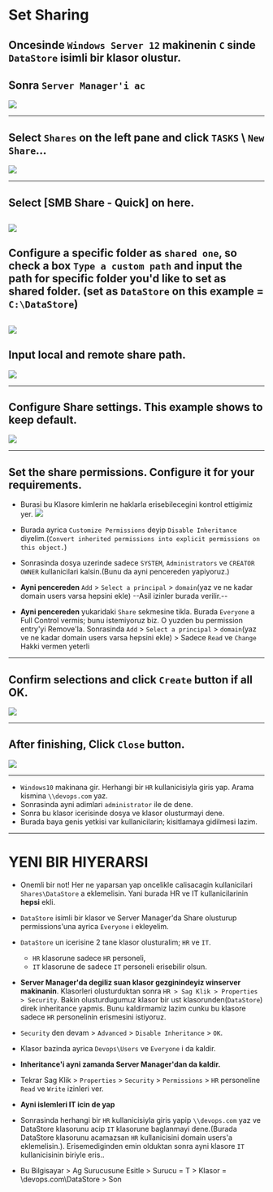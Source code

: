 
# Set Sharing

## Oncesinde `Windows Server 12` makinenin `C` sinde `DataStore` isimli bir klasor olustur.
## Sonra `Server Manager'i ac`

  ![](./Windows%20Server%202012%20R2%20_%20File%20Server%20_%20Set%20Sharing%20_%20Server%20World_files/19.png)

  ------------------------------------------------------------------------------------
## Select `Shares` on the left pane and click `TASKS` \ `New Share`...

  ![](./Windows%20Server%202012%20R2%20_%20File%20Server%20_%20Set%20Sharing%20_%20Server%20World_files/20.png)

  -----------------------------------------------------------
## Select \[SMB Share - Quick\] on here.

  ![](./Windows%20Server%202012%20R2%20_%20File%20Server%20_%20Set%20Sharing%20_%20Server%20World_files/21.png)
  ----------------------------------------------------------------------------------------------------------------------------------------

## Configure a specific folder as `shared one`, so check a box `Type a custom path` and input the path for specific folder you'd like to set as shared folder. (set as `DataStore` on this example = `C:\DataStore`)

  ![](./Windows%20Server%202012%20R2%20_%20File%20Server%20_%20Set%20Sharing%20_%20Server%20World_files/22.png)
  ----------------------------------------------------------------------------------------------------------------------------------------

## Input local and remote share path.

  ![](./Windows%20Server%202012%20R2%20_%20File%20Server%20_%20Set%20Sharing%20_%20Server%20World_files/23.png)

----------------------------------------------------------------------
## Configure Share settings. This example shows to keep default.

  ![](./Windows%20Server%202012%20R2%20_%20File%20Server%20_%20Set%20Sharing%20_%20Server%20World_files/24.png)

-----------------------------------------------------------------------
## Set the share permissions. Configure it for your requirements.

- Burasi bu Klasore kimlerin ne haklarla erisebilecegini kontrol ettigimiz yer.
  ![](./Windows%20Server%202012%20R2%20_%20File%20Server%20_%20Set%20Sharing%20_%20Server%20World_files/25.png)

- Burada ayrica `Customize Permissions` deyip `Disable Inheritance` diyelim.(`Convert inherited permissions into explicit permissions on this object.`)
- Sonrasinda dosya uzerinde sadece `SYSTEM`, `Administrators` ve `CREATOR OWNER` kullanicilari kalsin.(Bunu da ayni pencereden yapiyoruz.)
- **Ayni pencereden** `Add` > `Select a principal` > `domain`(yaz ve ne kadar domain users varsa hepsini ekle) --Asil izinler burada verilir.--
- **Ayni pencereden** yukaridaki `Share` sekmesine tikla. Burada `Everyone` a Full Control vermis; bunu istemiyoruz biz. O yuzden bu permission entry'yi Remove'la. Sonrasinda `Add` > `Select a principal` >  `domain`(yaz ve ne kadar domain users varsa hepsini ekle) > Sadece `Read` ve `Change` Hakki vermen yeterli
-----------------------------------------------------------------
## Confirm selections and click `Create` button if all OK.

  ![](./Windows%20Server%202012%20R2%20_%20File%20Server%20_%20Set%20Sharing%20_%20Server%20World_files/26.png)

-------------------------------------------------

## After finishing, Click `Close` button.

  ![](./Windows%20Server%202012%20R2%20_%20File%20Server%20_%20Set%20Sharing%20_%20Server%20World_files/27.png)

-------------------------------------------------------------------------------------------

- `Windows10` makinana gir. Herhangi bir `HR` kullanicisiyla giris yap. Arama kismina `\\devops.com` yaz.
- Sonrasinda ayni adimlari `administrator` ile de dene.
- Sonra bu klasor icerisinde dosya ve klasor olusturmayi dene.
- Burada baya genis yetkisi var kullanicilarin; kisitlamaya gidilmesi lazim.

------------------------------------------------------------------------------------------------------------------------------------------

# YENI BIR HIYERARSI
- Onemli bir not! Her ne yaparsan yap oncelikle calisacagin kullanicilari `Shares\DataStore` a eklemelisin. Yani burada HR ve IT kullanicilarinin **hepsi** ekli.
- `DataStore` isimli bir klasor ve Server Manager'da Share olusturup permissions'una ayrica `Everyone` i ekleyelim.
- `DataStore` un icerisine 2 tane klasor olusturalim; `HR` ve `IT`.
  - `HR` klasorune sadece `HR` personeli,
  - `IT` klasorune de sadece `IT` personeli erisebilir olsun.

- **Server Manager'da degiliz suan klasor gezginindeyiz winserver makinanin**. Klasorleri olusturduktan sonra `HR > Sag Klik > Properties > Security`. Bakin olusturdugumuz klasor bir ust klasorunden(`DataStore`) direk inheritance yapmis. Bunu kaldirmamiz lazim cunku bu klasore sadece `HR` personelinin erismesini istiyoruz.
- `Security` den devam > `Advanced` > `Disable Inheritance` > `OK`.
- Klasor bazinda ayrica `Devops\Users` ve `Everyone` i da kaldir.
- **Inheritance'i ayni zamanda Server Manager'dan da kaldir.**
- Tekrar Sag Klik > `Properties` > `Security` > `Permissions` >  `HR` personeline `Read` ve `Write` izinleri ver.
- **Ayni islemleri IT icin de yap**

- Sonrasinda herhangi bir `HR` kullanicisiyla giris yapip `\\devops.com` yaz ve DataStore klasorunu acip `IT` klasorune baglanmayi dene.(Burada DataStore klasorunu acamazsan `HR` kullanicisini domain users'a eklemelisin.). Erisemediginden emin olduktan sonra ayni klasore `IT` kullanicisinin biriyle eris..

- Bu Bilgisayar > Ag Surucusune Esitle > Surucu = T > Klasor = \\devops.com\DataStore > Son
